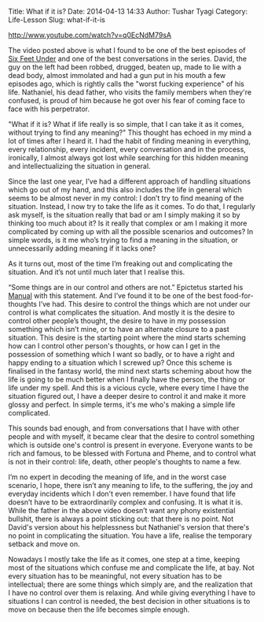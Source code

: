 Title: What if it is?
Date: 2014-04-13 14:33
Author: Tushar Tyagi
Category: Life-Lesson
Slug: what-if-it-is

http://www.youtube.com/watch?v=q0EcNdM79sA

The video posted above is what I found to be one of the best episodes of
[Six Feet Under](http://www.imdb.com/title/tt0248654/) and one of the
best conversations in the series. David, the guy on the left had been
robbed, drugged, beaten up, made to lie with a dead body, almost
immolated and had a gun put in his mouth a few episodes ago, which is
rightly calls the "worst fucking experience" of his life. Nathaniel, his
dead father, who visits the family members when they're confused, is
proud of him because he got over his fear of coming face to face with
his perpetrator.

"What if it is? What if life really is so simple, that I can take it as
it comes, without trying to find any meaning?" This thought has echoed
in my mind a lot of times after I heard it. I had the habit of finding
meaning in everything, every relationship, every incident, every
conversation and in the process, ironically, I almost always got lost
while searching for this hidden meaning and intellectualizing the
situation in general.

Since the last one year, I’ve had a different approach of handling
situations which go out of my hand, and this also includes the life in
general which seems to be almost never in my control: I don’t try to
find meaning of the situation. Instead, I now try to take the life as it
comes. To do that, I regularly ask myself, is the situation really that
bad or am I simply making it so by thinking too much about it? Is it
really that complex or am I making it more complicated by coming up with
all the possible scenarios and outcomes? In simple words, is it me who’s
trying to find a meaning in the situation, or unnecessarily adding
meaning if it lacks one?

As it turns out, most of the time I’m freaking out and complicating the
situation. And it’s not until much later that I realise this.

“Some things are in our control and others are not.” Epictetus started
his [Manual](http://classics.mit.edu/Epictetus/epicench.html) with this
statement. And I’ve found it to be one of the best food-for-thoughts
I’ve had. This desire to control the things which are not under our
control is what complicates the situation. And mostly it is the desire
to control other people’s thought, the desire to have in my possession
something which isn’t mine, or to have an alternate closure to a past
situation. This desire is the starting point where the mind starts
scheming how can I control other person's thoughts, or how can I get in
the possession of something which I want so badly, or to have a right
and happy ending to a situation which I screwed up? Once this scheme is
finalised in the fantasy world, the mind next starts scheming about how
the life is going to be much better when I finally have the person, the
thing or life under my spell. And this is a vicious cycle, where every
time I have the situation figured out, I have a deeper desire to control
it and make it more glossy and perfect. In simple terms, it's me who's
making a simple life complicated.

This sounds bad enough, and from conversations that I have with other
people and with myself, it became clear that the desire to control
something which is outside one's control is present in everyone.
Everyone wants to be rich and famous, to be blessed with Fortuna and
Pheme, and to control what is not in their control: life, death, other
people's thoughts to name a few.

I’m no expert in decoding the meaning of life, and in the worst case
scenario, I hope, there isn’t any meaning to life, to the suffering, the
joy and everyday incidents which I don't even remember. I have found
that life doesn’t have to be extraordinarily complex and confusing. It
is what it is. While the father in the above video doesn’t want any
phony existential bullshit, there is always a point sticking out: that
there is no point. Not David's version about his helplessness but
Nathaniel's version that there's no point in complicating the situation.
You have a life, realise the temporary setback and move on.

Nowadays I mostly take the life as it comes, one step at a time, keeping
most of the situations which confuse me and complicate the life, at bay.
Not every situation has to be meaningful, not every situation has to be
intellectual; there are some things which simply are, and the
realization that I have no control over them is relaxing. And while
giving everything I have to situations I can control is needed, the best
decision in other situations is to move on because then the life becomes
simple enough.
